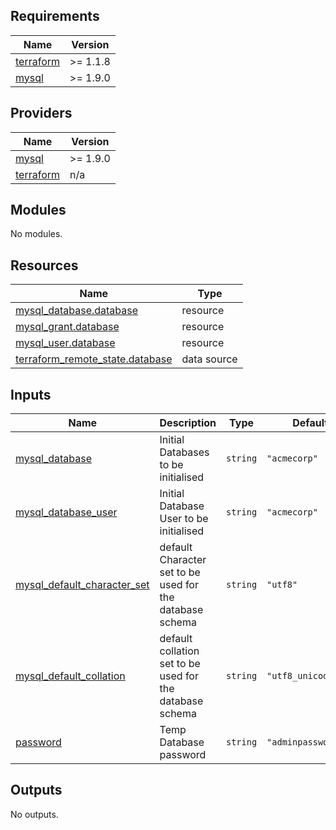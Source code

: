 <!-- BEGIN_TF_DOCS -->
## Requirements

| Name | Version |
|------|---------|
| <a name="requirement_terraform"></a> [terraform](#requirement\_terraform) | >= 1.1.8 |
| <a name="requirement_mysql"></a> [mysql](#requirement\_mysql) | >= 1.9.0 |

## Providers

| Name | Version |
|------|---------|
| <a name="provider_mysql"></a> [mysql](#provider\_mysql) | >= 1.9.0 |
| <a name="provider_terraform"></a> [terraform](#provider\_terraform) | n/a |

## Modules

No modules.

## Resources

| Name | Type |
|------|------|
| [mysql_database.database](https://registry.terraform.io/providers/terraform-providers/mysql/latest/docs/resources/database) | resource |
| [mysql_grant.database](https://registry.terraform.io/providers/terraform-providers/mysql/latest/docs/resources/grant) | resource |
| [mysql_user.database](https://registry.terraform.io/providers/terraform-providers/mysql/latest/docs/resources/user) | resource |
| [terraform_remote_state.database](https://registry.terraform.io/providers/hashicorp/terraform/latest/docs/data-sources/remote_state) | data source |

## Inputs

| Name | Description | Type | Default | Required |
|------|-------------|------|---------|:--------:|
| <a name="input_mysql_database"></a> [mysql\_database](#input\_mysql\_database) | Initial Databases to be initialised | `string` | `"acmecorp"` | no |
| <a name="input_mysql_database_user"></a> [mysql\_database\_user](#input\_mysql\_database\_user) | Initial Database User to be initialised | `string` | `"acmecorp"` | no |
| <a name="input_mysql_default_character_set"></a> [mysql\_default\_character\_set](#input\_mysql\_default\_character\_set) | default Character set to be used for the database schema | `string` | `"utf8"` | no |
| <a name="input_mysql_default_collation"></a> [mysql\_default\_collation](#input\_mysql\_default\_collation) | default collation set to be used for the database schema | `string` | `"utf8_unicode_ci"` | no |
| <a name="input_password"></a> [password](#input\_password) | Temp Database password | `string` | `"adminpassword"` | no |

## Outputs

No outputs.
<!-- END_TF_DOCS -->